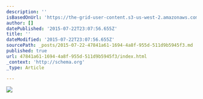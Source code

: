 ```yaml
---
description: ''
isBasedOnUrl: 'https://the-grid-user-content.s3-us-west-2.amazonaws.com/cb5ec7eb-f2e5-473d-a92e-ab822f801c0c.jpg'
author: []
datePublished: '2015-07-22T23:07:56.655Z'
title: ''
dateModified: '2015-07-22T23:07:56.655Z'
sourcePath: _posts/2015-07-22-47841a61-1694-4a8f-955d-511d9b5945f3.md
published: true
url: 47841a61-1694-4a8f-955d-511d9b5945f3/index.html
_context: 'http://schema.org'
_type: Article

---
```

![](https://the-grid-user-content.s3-us-west-2.amazonaws.com/cb5ec7eb-f2e5-473d-a92e-ab822f801c0c.jpg)